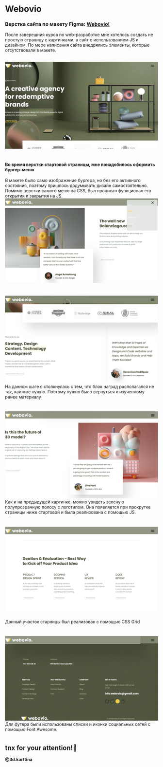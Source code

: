 # Webovio

### Верстка сайта по макету Figma: [Webovio!](https://weboviokart.netlify.app/ "Посмотрите на него!") ###
После заверешния курса по web-разработке мне хотелось создать не простую страницу с картинками, а сайт с использованием JS и дизайном. По мере написания сайта внедрялись элементы, которые отсутствовали в макете.
##
![First Screen](https://github.com/Kartiina/market/blob/master/ScreenShots/start_page.png "First page")
#
#### Во время верстки стартовой страницы, мне понадобилось оформить бургер-меню ####
В макете было само изображение бургера, но без его активного состояния, поэтому пришлось додумывать дизайн самостоятельно. Помимо верстки самого меню на CSS, был прописан функционал его открытия и закрытия на JS.
![2nd Screen](https://github.com/Kartiina/market/blob/master/ScreenShots/Active_menu.png "Active menu")
#

![3nd Screen](https://github.com/Kartiina/market/blob/master/ScreenShots/Awards%20and%20feedback.png "Awards and feedback")
На данном шаге я столкнулась с тем, что блок наград располагался не так, как мне нужно. Поэтому нужно было вернуться к изученному ранее материалу
#

![4th Screen](https://github.com/Kartiina/market/blob/master/ScreenShots/lower.png "")
Как и на предыдущей картинке, можно увидеть зеленую полупрозрачную полосу с логотипом. Она появляется при прокрутке страницы ниже стартовой и была реализована с помощью JS.
#

![5th Screen](https://github.com/Kartiina/market/blob/master/ScreenShots/Table.png "")

Данный участок старницы был реализован с помощью CSS Grid
#

![6th Screen](https://github.com/Kartiina/market/blob/master/ScreenShots/Footer.png "")
Для футера были использованы списки и иконки социальных сетей с помощью Font Awesome.
#


## tnx for your attention!👻

**@3d.karttina**
